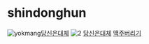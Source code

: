 # shindonghun
![yokmang](https://i.ytimg.com/vi/mY0WJu7adPo/maxresdefault.jpg)[당신은대체](https://youtu.be/19HyWVP2Jzc)
![2](https://i.ytimg.com/vi/lYW0ZfyCFCI/sddefault.jpg)
[당신은대체](https://youtu.be/19HyWVP2Jzc)
[맥주버리기](https://youtu.be/_aCOLk000J4)

